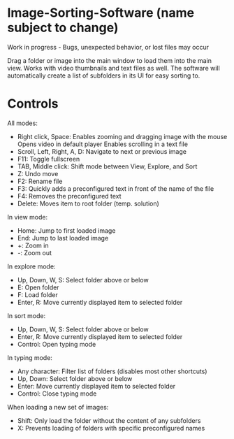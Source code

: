 # Image-Sorting-Software (name subject to change)

Work in progress - Bugs, unexpected behavior, or lost files may occur

Drag a folder or image into the main window to load them into the main view. Works with video thumbnails and text files as well. The software will automatically create a list of subfolders in its UI for easy sorting to.

# Controls

All modes:
  - Right click, Space: Enables zooming and dragging image with the mouse
                      Opens video in default player
                      Enables scrolling in a text file
  - Scroll, Left, Right, A, D: Navigate to next or previous image
  - F11: Toggle fullscreen
  - TAB, Middle click: Shift mode between View, Explore, and Sort
  - Z: Undo move
  - F2: Rename file
  - F3: Quickly adds a preconfigured text in front of the name of the file
  - F4: Removes the preconfigured text
  - Delete: Moves item to root folder (temp. solution)
  

In view mode:
- Home: Jump to first loaded image
- End: Jump to last loaded image
- +: Zoom in
- -: Zoom out
  

In explore mode:
- Up, Down, W, S: Select folder above or below
- E: Open folder
- F: Load folder
- Enter, R: Move currently displayed item to selected folder
  
  
In sort mode:
- Up, Down, W, S: Select folder above or below
- Enter, R: Move currently displayed item to selected folder
- Control: Open typing mode
  
 
In typing mode:
- Any character: Filter list of folders (disables most other shortcuts)
- Up, Down: Select folder above or below
- Enter: Move currently displayed item to selected folder
- Control: Close typing mode
  
  
When loading a new set of images:
- Shift: Only load the folder without the content of any subfolders
- X: Prevents loading of folders with specific preconfigured names
  
  
  
  
